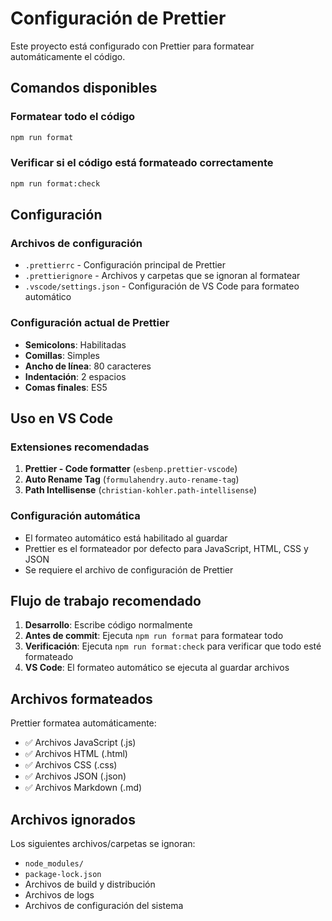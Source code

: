 # Configuración de Prettier

Este proyecto está configurado con Prettier para formatear automáticamente el código.

## Comandos disponibles

### Formatear todo el código

```bash
npm run format
```

### Verificar si el código está formateado correctamente

```bash
npm run format:check
```

## Configuración

### Archivos de configuración

- `.prettierrc` - Configuración principal de Prettier
- `.prettierignore` - Archivos y carpetas que se ignoran al formatear
- `.vscode/settings.json` - Configuración de VS Code para formateo automático

### Configuración actual de Prettier

- **Semicolons**: Habilitadas
- **Comillas**: Simples
- **Ancho de línea**: 80 caracteres
- **Indentación**: 2 espacios
- **Comas finales**: ES5

## Uso en VS Code

### Extensiones recomendadas

1. **Prettier - Code formatter** (`esbenp.prettier-vscode`)
2. **Auto Rename Tag** (`formulahendry.auto-rename-tag`)
3. **Path Intellisense** (`christian-kohler.path-intellisense`)

### Configuración automática

- El formateo automático está habilitado al guardar
- Prettier es el formateador por defecto para JavaScript, HTML, CSS y JSON
- Se requiere el archivo de configuración de Prettier

## Flujo de trabajo recomendado

1. **Desarrollo**: Escribe código normalmente
2. **Antes de commit**: Ejecuta `npm run format` para formatear todo
3. **Verificación**: Ejecuta `npm run format:check` para verificar que todo esté formateado
4. **VS Code**: El formateo automático se ejecuta al guardar archivos

## Archivos formateados

Prettier formatea automáticamente:

- ✅ Archivos JavaScript (.js)
- ✅ Archivos HTML (.html)
- ✅ Archivos CSS (.css)
- ✅ Archivos JSON (.json)
- ✅ Archivos Markdown (.md)

## Archivos ignorados

Los siguientes archivos/carpetas se ignoran:

- `node_modules/`
- `package-lock.json`
- Archivos de build y distribución
- Archivos de logs
- Archivos de configuración del sistema
